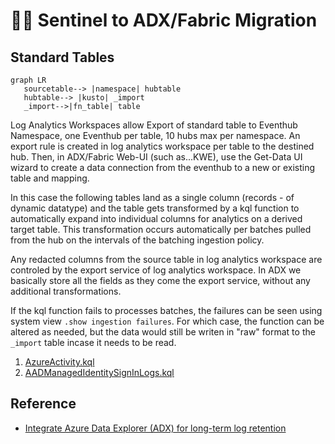 # 🐻‍❄️ Sentinel to ADX/Fabric Migration


## Standard Tables
```mermaid
graph LR
   sourcetable--> |namespace| hubtable
   hubtable--> |kusto| _import
   _import-->|fn_table| table
```


Log Analytics Workspaces allow Export of standard table to Eventhub Namespace, one Eventhub per table, 10 hubs max per namespace. An export rule is created in log analytics workspace per table to the destined hub. Then, in ADX/Fabric Web-UI (such as...KWE), use the Get-Data UI wizard to create a data connection from the eventhub to a new or existing table and mapping. 

In this case the following tables land as a single column (records - of dynamic datatype) and the table gets transformed by a kql function to automatically expand into individual columns for analytics on a derived target table. This transformation occurs automatically per batches pulled from the hub on the intervals of the batching ingestion policy. 

Any redacted columns from the source table in log analytics workspace are controled by the export service of log analytics workspace. In ADX we basically store all the fields as they come the export service, without any additional transformations. 

If the kql function fails to processes batches, the failures can be seen using system view `.show ingestion failures`. For which case, the function can be altered as needed, but the data would still be writen in "raw" format to the `_import` table incase it needs to be read.

1. [AzureActivity.kql](AzureActivity.kql)
2. [AADManagedIdentitySignInLogs.kql](AADManagedIdentitySignInLogs.kql)


## Reference
- [Integrate Azure Data Explorer (ADX) for long-term log retention](https://github.com/Azure/Azure-Sentinel/tree/master/Tools/AzureDataExplorer)
